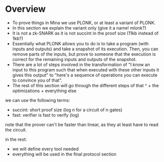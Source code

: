# Overview

- To prove things in Mina we use PLONK, or at least a variant of PLONK.
- In this section we explain the variant only (give it a name! mlonk?)
- It is not a zk-SNARK as it is not succint in the proof size (11kb instead of 1kb?)
- Essentially what PLONK allows you to do is to take a program (with inputs and outputs) and take a snapshot of its execution. Then, you can remove parts of the inputs, but prove to someone that the execution is correct for the remaining inputs and outputs of the snapshot.
- There are a lot of steps involved in the transformation of "I know an input to this program such that when executed with these other inputs it gives this output" to "here's a sequence of operations you can execute to convince you of that".
- The rest of this section will go through the different steps of that ^ + the optimizations + everything else

we can use the following terms:

- succint: short proof size (log n for a circuit of n gates)
- fast: verifier is fast to verify (log)

note that the prover can't be faster than linear, as they at least have to read the circuit.

in the rest:

- we will define every tool needed
- everything will be used in the final protocol section
